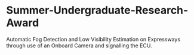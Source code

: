 # Summer-Undergraduate-Research-Award
Automatic Fog Detection and Low Visibility Estimation on Expressways through use of an Onboard Camera and signalling the ECU.
